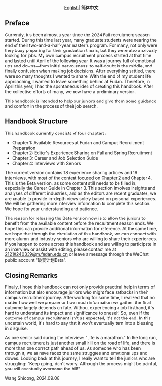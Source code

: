 <div align="center">

[English][readme-en-link]| **简体中文**  <br />

[readme-en-link]: ./README.md
</div>

## Preface

Currently, it's been almost a year since the 2024 Fall recruitment season started. During this time last year, many graduate students were nearing the end of their two-and-a-half-year master's program. For many, not only were they busy preparing for their graduation thesis, but they were also anxiously looking for jobs. My own campus recruitment process started at that time and lasted until April of the following year. It was a journey full of emotional ups and downs—from initial nervousness, to self-doubt in the middle, and finally confusion when making job decisions. After everything settled, there were so many thoughts I wanted to share. With the end of my student life approaching, I wanted to leave something behind at Fudan. Therefore, in April this year, I had the spontaneous idea of creating this handbook. After the collective efforts of many, we now have a preliminary version.

This handbook is intended to help our juniors and give them some guidance and comfort in the process of their job search.

## Handbook Structure

This handbook currently consists of four chapters:  

- Chapter 1: Available Resources at Fudan and Campus Recruitment Preparation  
- Chapter 2: Editor's Experience Sharing on Fall and Spring Recruitment  
- Chapter 3: Career and Job Selection Guide  
- Chapter 4: Interviews with Seniors

The current version contains 18 experience sharing articles and 19 interviews, with most of the content focused on Chapter 2 and Chapter 4. This is the Beta version, as some content still needs to be filled in, especially the Career Guide in Chapter 3. This section involves insights and analyses of different industries, and as the editors are recent graduates, we are unable to provide in-depth views solely based on personal experiences. We will be gathering more interview information to complete this section. We hope for your understanding and patience.

The reason for releasing the Beta version now is to allow the juniors to benefit from the available content before the recruitment season ends. We hope this can provide additional information for reference. At the same time, we hope that through the circulation of this handbook, we can connect with more alumni and industry seniors who are willing to share their experiences. If you happen to come across this handbook and are willing to participate in an interview or assist with editing, please contact me at <21210240339@m.fudan.edu.cn> or leave a message through the WeChat public account "破蛋计划Beta".

## Closing Remarks

Finally, I hope this handbook can not only provide practical help in terms of information but also encourage juniors who might face setbacks in their campus recruitment journey. After working for some time, I realized that no matter how well we prepare or how much information we gather, the final outcome largely depends on fate. Without experiencing a job firsthand, it's hard to understand its impact and significance to oneself. So, even if the outcome of campus recruitment isn't as expected, it's not the end. In this uncertain world, it's hard to say that it won't eventually turn into a blessing in disguise.

As one senior said during the interview: "Life is a marathon." In the long run, campus recruitment is just another small hill on the road of life, and there is more than one correct path ahead of us. As someone who has been through it, we all have faced the same struggles and emotional ups and downs. Looking back at this journey, I really want to tell the juniors who are struggling: "Keep going, don't worry. Although the process might be painful, you will eventually overcome the hill!"

Wang Shicong, 2024.09.08
